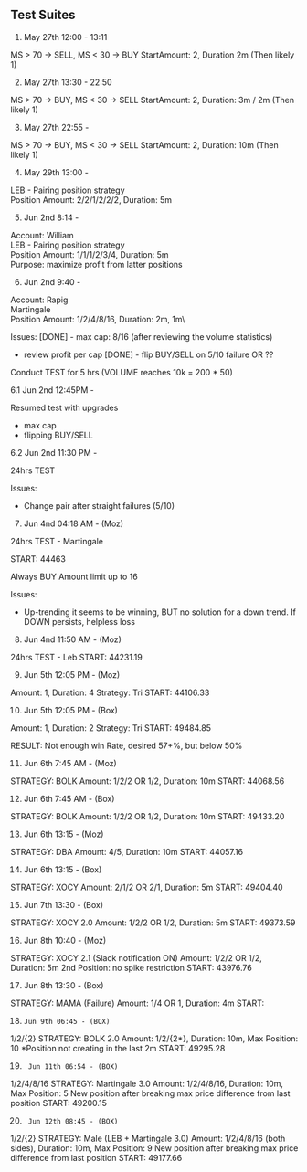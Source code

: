 ## Test Suites

1. May 27th 12:00 - 13:11

MS > 70 -> SELL, MS < 30 -> BUY
StartAmount: 2, Duration 2m (Then likely 1)

2. May 27th 13:30 - 22:50
   
MS > 70 -> BUY, MS < 30 -> SELL
StartAmount: 2, Duration: 3m / 2m (Then likely 1)

3. May 27th 22:55 - 
   
MS > 70 -> BUY, MS < 30 -> SELL
StartAmount: 2, Duration: 10m (Then likely 1)

4. May 29th 13:00 -  

LEB - Pairing position strategy\
Position Amount: 2/2/1/2/2/2, Duration: 5m

5. Jun 2nd 8:14 - 
   
Account: William\
LEB - Pairing position strategy\
Position Amount: 1/1/1/2/3/4, Duration: 5m\
Purpose: maximize profit from latter positions

6. Jun 2nd 9:40 - 
   
Account: Rapig\
Martingale\
Position Amount: 1/2/4/8/16, Duration: 2m, 1m\

Issues:
[DONE] - max cap: 8/16 (after reviewing the volume statistics)
- review profit per cap
[DONE] - flip BUY/SELL on 5/10 failure OR ??

Conduct TEST for 5 hrs (VOLUME reaches 10k = 200 * 50)


6.1 Jun 2nd 12:45PM - 

Resumed test with upgrades
- max cap
- flipping BUY/SELL


6.2 Jun 2nd 11:30 PM -

24hrs TEST

Issues:
- Change pair after straight failures (5/10)
 
7. Jun 4nd 04:18 AM - (Moz)

24hrs TEST - Martingale

START: 44463

Always BUY
Amount limit up to 16

Issues:
- Up-trending it seems to be winning, BUT no solution for a down trend. If DOWN persists, helpless loss

8. Jun 4nd 11:50 AM - (Moz)

24hrs TEST - Leb
START: 44231.19

9. Jun 5th 12:05 PM - (Moz)

Amount: 1, Duration: 4
Strategy: Tri
START: 44106.33

10. Jun 5th 12:05 PM - (Box)

Amount: 1, Duration: 2
Strategy: Tri
START: 49484.85

RESULT: Not enough win Rate, desired 57+%, but below 50%

11. Jun 6th 7:45 AM - (Moz)

STRATEGY: BOLK
Amount: 1/2/2 OR 1/2, Duration: 10m
START: 44068.56

12.  Jun 6th 7:45 AM - (Box)

STRATEGY: BOLK
Amount: 1/2/2 OR 1/2, Duration: 10m
START: 49433.20

13. Jun 6th 13:15 - (Moz)

STRATEGY: DBA
Amount: 4/5, Duration: 10m
START: 44057.16

14.  Jun 6th 13:15 - (Box)

STRATEGY: XOCY
Amount: 2/1/2 OR 2/1, Duration: 5m
START: 49404.40

15.   Jun 7th 13:30 - (Box)

STRATEGY: XOCY 2.0
Amount: 1/2/2 OR 1/2, Duration: 5m
START: 49373.59


16.   Jun 8th 10:40 - (Moz)

STRATEGY: XOCY 2.1 (Slack notification ON)
Amount: 1/2/2 OR 1/2, Duration: 5m
2nd Position: no spike restriction
START: 43976.76

17.    Jun 8th 13:30 - (Box)

STRATEGY: MAMA (Failure)
Amount: 1/4 OR 1, Duration: 4m
START: 

18.     Jun 9th 06:45 - (BOX)
1/2/{2}
STRATEGY: BOLK 2.0
Amount: 1/2/{2*}, Duration: 10m, Max Position: 10
*Position not creating in the last 2m
START: 49295.28

19.      Jun 11th 06:54 - (BOX)
1/2/4/8/16
STRATEGY: Martingale 3.0
Amount: 1/2/4/8/16, Duration: 10m, Max Position: 5
New position after breaking max price difference from last position
START: 49200.15

20.      Jun 12th 08:45 - (BOX)
1/2/{2}
STRATEGY: Male (LEB + Martingale 3.0)
Amount: 1/2/4/8/16 (both sides), Duration: 10m, Max Position: 9
New position after breaking max price difference from last position
START: 49177.66